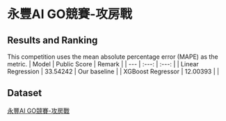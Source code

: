 # 永豐AI GO競賽-攻房戰

## Results and Ranking
This competition uses the mean absolute percentage error (MAPE) as the metric.
| Model | Public Score | Remark |
| --- | :---: | :---: |
| Linear Regression | 33.54242 | Our baseline |
| XGBoost Regressor | 12.00393 | |

## Dataset
[永豐AI GO競賽-攻房戰](https://tbrain.trendmicro.com.tw/Competitions/Details/30)
